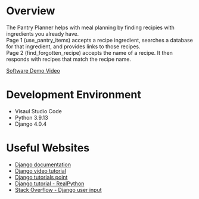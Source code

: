# Overview

The Pantry Planner helps with meal planning by finding recipies with ingredients you already have.<br>
Page 1 (use_pantry_items) accepts a recipe ingredient, searches a database for that ingredient, and provides links to those recipes.<br>
Page 2 (find_forgotten_recipe) accepts the name of a recipe. It then responds with recipes that match the recipe name.

[Software Demo Video](https://youtu.be/xVzqs64Hud8)

# Development Environment

* Visaul Studio Code
* Python 3.9.13
* Django 4.0.4

# Useful Websites

* [Django documentation](https://docs.djangoproject.com/en/3.0/contents/)
* [Django video tutorial](https://www.youtube.com/watch?v=rHux0gMZ3Eg)
* [Django tutorials point](https://www.tutorialspoint.com/django/index.htm)
* [Django tutorial - RealPython](https://realpython.com/get-started-with-django-1/)
* [Stack Overflow - Django user input](https://stackoverflow.com/questions/25028895/very-simple-user-input-in-django)